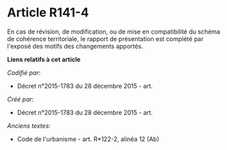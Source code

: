 # Article R141-4

En cas de révision, de modification, ou de mise en compatibilité du schéma de cohérence territoriale, le rapport de
présentation est complété par l'exposé des motifs des changements apportés.

**Liens relatifs à cet article**

_Codifié par_:

  - Décret n°2015-1783 du 28 décembre 2015 - art.

_Créé par_:

  - Décret n°2015-1783 du 28 décembre 2015 - art.

_Anciens textes_:

  - Code de l'urbanisme - art. R*122-2, alinéa 12 (Ab)
